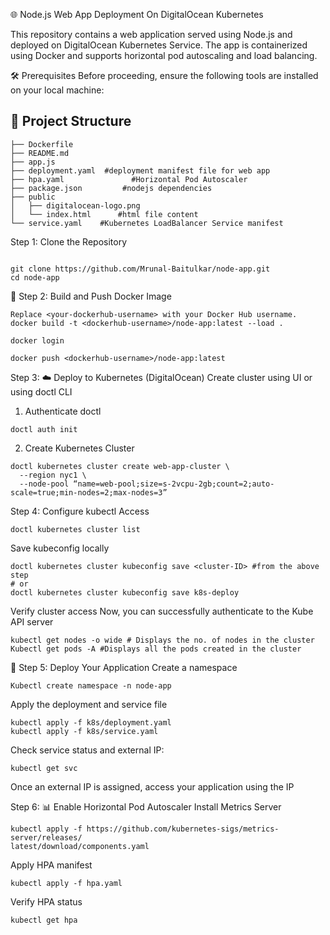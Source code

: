  🌐 Node.js Web App Deployment On DigitalOcean Kubernetes

This repository contains a web application served using Node.js and deployed on DigitalOcean Kubernetes Service. The app is containerized using Docker and supports horizontal pod autoscaling and load balancing.


🛠️ Prerequisites
Before proceeding, ensure the following tools are installed on your local machine:


## 📁 Project Structure

```
├── Dockerfile
├── README.md
├── app.js
├── deployment.yaml  #deployment manifest file for web app
├── hpa.yaml               #Horizontal Pod Autoscaler
├── package.json         #nodejs dependencies
├── public
│   ├── digitalocean-logo.png
│   └── index.html      #html file content
└── service.yaml    #Kubernetes LoadBalancer Service manifest
```

Step 1: Clone the Repository
```

git clone https://github.com/Mrunal-Baitulkar/node-app.git
cd node-app
```


🐳 Step 2: Build and Push Docker Image
```
Replace <your-dockerhub-username> with your Docker Hub username.
docker build -t <dockerhub-username>/node-app:latest --load .

docker login

docker push <dockerhub-username>/node-app:latest
```

      
Step 3: ☁️ Deploy to Kubernetes (DigitalOcean)
Create cluster using UI or using doctl CLI
1. Authenticate doctl
```
doctl auth init
```
2. Create Kubernetes Cluster
```
doctl kubernetes cluster create web-app-cluster \
  --region nyc1 \
  --node-pool “name=web-pool;size=s-2vcpu-2gb;count=2;auto-scale=true;min-nodes=2;max-nodes=3”
```

Step 4: Configure kubectl Access

```
doctl kubernetes cluster list
```

 Save kubeconfig locally
```
doctl kubernetes cluster kubeconfig save <cluster-ID> #from the above step
# or
doctl kubernetes cluster kubeconfig save k8s-deploy

```

Verify cluster access
Now, you can successfully authenticate to the Kube API server
```
kubectl get nodes -o wide # Displays the no. of nodes in the cluster
Kubectl get pods -A #Displays all the pods created in the cluster

```

🚀 Step 5: Deploy Your Application
Create a namespace
```
Kubectl create namespace -n node-app
```

Apply the deployment and service file
```
kubectl apply -f k8s/deployment.yaml
kubectl apply -f k8s/service.yaml
```

Check service status and external IP:
```
kubectl get svc
```

Once an external IP is assigned, access your application using the IP 

Step 6: 📊 Enable Horizontal Pod Autoscaler
Install Metrics Server
```
kubectl apply -f https://github.com/kubernetes-sigs/metrics-server/releases/
latest/download/components.yaml
```
Apply HPA manifest
```
kubectl apply -f hpa.yaml
```
Verify HPA status
```
kubectl get hpa
```

